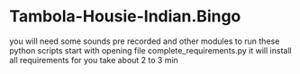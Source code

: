 # Tambola-Housie-Indian.Bingo


you will need some sounds pre recorded and other modules to run these python scripts 
start with opening file complete_requirements.py it will install all requirements for you take about 2 to 3 min

